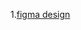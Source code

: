 1.[figma design](https://www.figma.com/file/4EogQN2Fo483xTznbH40lR/Dujal-Sawarkar-1?type=design&node-id=2-12&t=Ey9oRTihubZMHJgJ-0)